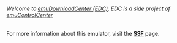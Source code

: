###### Welcome to [emuDownloadCenter (EDC)](https://github.com/PhoenixInteractiveNL/emuDownloadCenter/wiki/), EDC is a side project of [emuControlCenter](https://github.com/PhoenixInteractiveNL/emuControlCenter/wiki/)

For more information about this emulator, visit the [**SSF**](https://github.com/PhoenixInteractiveNL/emuDownloadCenter/wiki/Emulator-ssf#menu) page.
